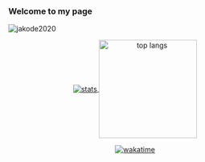 ### Welcome to my page

<p align="left"> <img src="https://komarev.com/ghpvc/?username=jakode2020&color=blueviolet" alt="jakode2020" /> </p>

<p align="center">
  <a href="https://github-readme-stats.vercel.app">
    <img  align="center" src="https://github-readme-stats.vercel.app/api?username=jakode2020&count_private=true&show_icons=true&theme=dark" alt="stats">
  </a>
  <a href="https://github-readme-stats.vercel.app">
    <img  align="center" src="https://github-readme-stats.vercel.app/api/top-langs/?username=jakode2020&layout=compact&theme=dark" alt="top langs" height="195">
  </a>
</p>

<p align="center"> 
  <a href="https://github-readme-stats.vercel.app" >
    <img  align="center" src="https://github-readme-stats.vercel.app/api/wakatime?username=jakode2020&theme=dark&layout=compact" alt="wakatime">
  </a>
</p>
